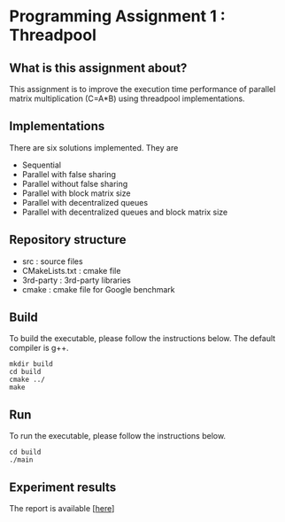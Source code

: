 # Programming Assignment 1 : Threadpool

## What is this assignment about?
This assignment is to improve the execution time performance of parallel matrix multiplication (C=A*B)
using threadpool implementations.

## Implementations
There are six solutions implemented. They are
- Sequential
- Parallel with false sharing
- Parallel without false sharing
- Parallel with block matrix size
- Parallel with decentralized queues
- Parallel with decentralized queues and block matrix size


## Repository structure
- src : source files
- CMakeLists.txt : cmake file
- 3rd-party : 3rd-party libraries
- cmake : cmake file for Google benchmark 

## Build
To build the executable, please follow the instructions below. The default compiler is g++.
```
mkdir build
cd build
cmake ../
make
```

## Run
To run the executable, please follow the instructions below.

```
cd build
./main
```

## Experiment results
The report is available [[here](./PA1-report.pdf)]
